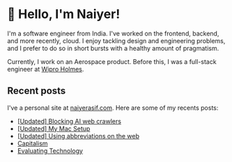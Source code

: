 # 👋 Hello, I'm Naiyer!

I'm a software engineer from India. I've worked on the frontend, backend, and more recently, cloud. I enjoy tackling design and engineering problems, and I prefer to do so in short bursts with a healthy amount of pragmatism.

Currently, I work on an Aerospace product. Before this, I was a full-stack engineer at [Wipro Holmes](https://www.wipro.com/holmes/).

## Recent posts

I've a personal site at [naiyerasif.com](https://www.naiyerasif.com). Here are some of my recents posts:

<!-- BLOG-POST-LIST:START -->
- [[Updated] Blocking AI web crawlers](https://www.naiyerasif.com/post/2023/09/30/blocking-ai-web-crawlers/)
- [[Updated] My Mac Setup](https://www.naiyerasif.com/post/2023/04/16/my-mac-setup/)
- [[Updated] Using abbreviations on the web](https://www.naiyerasif.com/post/2024/06/09/using-abbreviations-on-the-web/)
- [Capitalism](https://www.naiyerasif.com/post/2024/05/21/capitalism/)
- [Evaluating Technology](https://www.naiyerasif.com/post/2024/05/10/evaluating-technology/)
<!-- BLOG-POST-LIST:END -->
